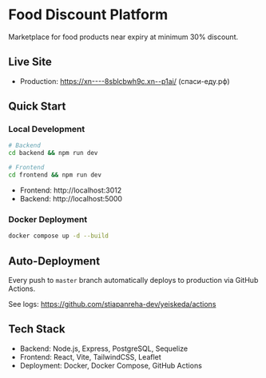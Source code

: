 # Food Discount Platform

Marketplace for food products near expiry at minimum 30% discount.

## Live Site
- Production: https://xn----8sblcbwh9c.xn--p1ai/ (спаси-еду.рф)

## Quick Start

### Local Development
```bash
# Backend
cd backend && npm run dev

# Frontend
cd frontend && npm run dev
```

- Frontend: http://localhost:3012
- Backend: http://localhost:5000

### Docker Deployment
```bash
docker compose up -d --build
```

## Auto-Deployment

Every push to `master` branch automatically deploys to production via GitHub Actions.

See logs: https://github.com/stiapanreha-dev/yeiskeda/actions

## Tech Stack
- Backend: Node.js, Express, PostgreSQL, Sequelize
- Frontend: React, Vite, TailwindCSS, Leaflet
- Deployment: Docker, Docker Compose, GitHub Actions

